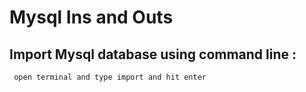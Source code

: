 # Mysql Ins and Outs

## Import Mysql database using command line :
```
 open terminal and type import and hit enter
```
